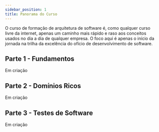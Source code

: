 ```yaml
---
sidebar_position: 1
title: Panorama do Curso
---
```


O curso de formação de arquitetura de software é, como qualquer curso livre da internet, apenas um caminho mais rápido e raso aos conceitos usados no dia a dia de qualquer empresa. O foco aqui é apenas o início da jornada na trilha da excelência do ofício de desenvolvimento de software.

## Parte 1 - Fundamentos
Em criação

## Parte 2 - Domínios Ricos
Em criação

## Parte 3 - Testes de Software
Em criação
